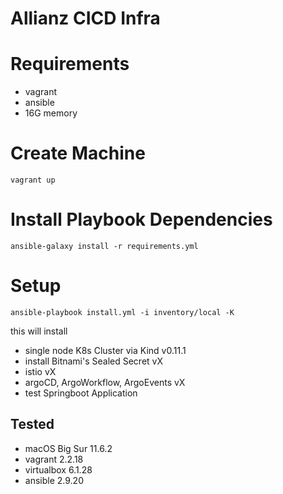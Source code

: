 # Allianz CICD Infra

# Requirements
- vagrant
- ansible 
- 16G memory

# Create Machine
`vagrant up`

# Install Playbook Dependencies
`ansible-galaxy install -r requirements.yml`

# Setup
`ansible-playbook install.yml -i inventory/local -K`

this will install 
- single node K8s Cluster via Kind v0.11.1
- install Bitnami's Sealed Secret vX
- istio vX
- argoCD, ArgoWorkflow, ArgoEvents vX
- test Springboot Application

## Tested
- macOS Big Sur 11.6.2
- vagrant 2.2.18
- virtualbox 6.1.28
- ansible 2.9.20
